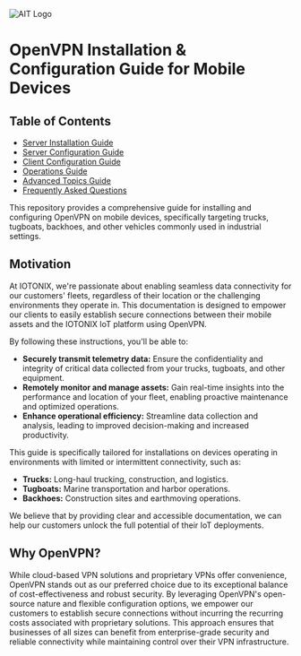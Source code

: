 ![AIT Logo](https://www.ait.co.th/wp-content/uploads/2023/03/logo.png)

# OpenVPN Installation & Configuration Guide for Mobile Devices

<style>
{% include styles.css %}
</style>

<div class="container">
    <div class="sidebar">
        <h2>Table of Contents</h2>
        <ul>
            <li><a href="INSTALL,html">Server Installation Guide</a></li>
            <li><a href="CONFIG,html">Server Configuration Guide</a></li>
            <li><a href="CLIENT,html">Client Configuration Guide</a></li>
            <li><a href="OPERATIONS,html">Operations Guide</a></li>
            <li><a href="ADVANCED,html">Advanced Topics Guide</a></li>
            <li><a href="FAQ,html">Frequently Asked Questions</a></li>
        </ul>
    </div>
</div>

This repository provides a comprehensive guide for installing and configuring OpenVPN on mobile devices, specifically targeting trucks, tugboats, backhoes, and other vehicles commonly used in industrial settings.

## Motivation

At IOTONIX, we're passionate about enabling seamless data connectivity for our customers' fleets, regardless of their location or the challenging environments they operate in. This documentation is designed to empower our clients to easily establish secure connections between their mobile assets and the IOTONIX IoT platform using OpenVPN.

By following these instructions, you'll be able to:

- **Securely transmit telemetry data:** Ensure the confidentiality and integrity of critical data collected from your trucks, tugboats, and other equipment.
- **Remotely monitor and manage assets:** Gain real-time insights into the performance and location of your fleet, enabling proactive maintenance and optimized operations.
- **Enhance operational efficiency:** Streamline data collection and analysis, leading to improved decision-making and increased productivity.

This guide is specifically tailored for installations on devices operating in environments with limited or intermittent connectivity, such as:

- **Trucks:** Long-haul trucking, construction, and logistics.
- **Tugboats:** Marine transportation and harbor operations.
- **Backhoes:** Construction sites and earthmoving operations.

We believe that by providing clear and accessible documentation, we can help our customers unlock the full potential of their IoT deployments.

## Why OpenVPN?

While cloud-based VPN solutions and proprietary VPNs offer convenience, OpenVPN stands out as our preferred choice due to its exceptional balance of cost-effectiveness and robust security. By leveraging OpenVPN's open-source nature and flexible configuration options, we empower our customers to establish secure connections without incurring the recurring costs associated with proprietary solutions. This approach ensures that businesses of all sizes can benefit from enterprise-grade security and reliable connectivity while maintaining control over their VPN infrastructure.
